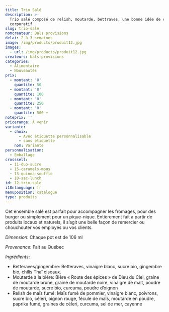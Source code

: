 ```yaml
---
title: Trio Salé
description: >-
  Trio salé composé de relish, moutarde, bettraves, une bonne idée de cadeau
  corporatif
slug: trio-sale
nomcreateur: Bals provisions
delai: 2 à 3 semaines
image: /img/products/produit12.jpg
images:
  - url: /img/products/produit12.jpg
createurs: bals-provisions
categories:
  - Alimentaire
  - Nouveautés
prix:
  - montant: '0'
    quantite: 50
  - montant: '0'
    quantite: 100
  - montant: '0'
    quantite: 250
  - montant: '0'
    quantite: 500 +
noteprix: ''
pricerange: À venir
variante:
  - choix:
      - Avec étiquette personnalisable
      - sans étiquette
    nom: Variante
personnalisation:
  - Emballage
crosssell:
  - 11-duo-sucre
  - 15-caramels-mous
  - 13-quinoa-souffle
  - 10-sac-lunch
id: 12-trio-sale
i18nlanguage: fr
menuposition: catalogue
type: produits
---
```


Cet ensemble salé est parfait pour accompagner les fromages, pour des burger ou simplement pour un pique-nique. Entièrement fait à partir de produits locaux et naturels, il s’agit une belle façon de remercier ou chouchouter vos employés ou vos clients. 

*Dimension*: Chaque pot est de 106 ml

*Provenance*: Fait au Québec

*Ingrédients*:

-   Betteraves/gingembre: Betteraves, vinaigre blanc, sucre bio, gingembre bio, chilis Thaï oiseaux. 
-   Moutarde à la bière: Bière « Route des épices » de Dieu du Ciel, graine de moutarde brune, graine de moutarde noire, vinaigre de malt, poudre de moutarde, sucre bio, curcuma, poudre d’oignon
-   Relish de maïs fumé: Maïs fumé de pommier, vinaigre blanc, poivrons, sucre bio, céleri, oignon rouge, fécule de maïs, moutarde en poudre, paprika fumé, graines de céleri, curcuma, sel de mer, cayenne



